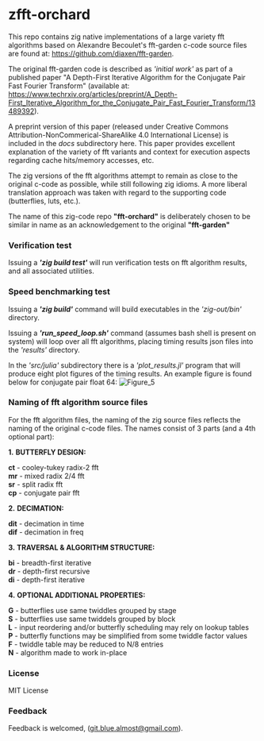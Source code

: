 # zfft-orchard
This repo contains zig native implementations of a large variety fft algorithms based on
Alexandre Becoulet's fft-garden c-code source files are found at: https://github.com/diaxen/fft-garden. 

The original fft-garden code is described as *'initial work'* as part of a published
paper "A Depth-First Iterative Algorithm for the Conjugate Pair Fast Fourier
Transform" (available at: https://www.techrxiv.org/articles/preprint/A_Depth-First_Iterative_Algorithm_for_the_Conjugate_Pair_Fast_Fourier_Transform/13489392).

A preprint version of this paper (released under Creative Commons Attribution-NonCommerical-ShareAlike 4.0 International License) is included in the *docs* subdirectory here.  This paper provides excellent explanation of the variety of fft variants and context for execution aspects regarding cache hits/memory accesses, etc.  

The zig versions of the fft algorithms attempt to remain as close to the original c-code as possible, while still following zig idioms.  A more liberal translation approach was taken with regard to the supporting code (butterflies, luts, etc.).

The name of this zig-code repo **"fft-orchard"** is deliberately chosen to be
similar in name as an acknowledgement to the original **"fft-garden"**

### Verification test
Issuing a ***'zig build test'*** will run verification tests on fft algorithm results, and all associated utilities.  

### Speed benchmarking test
Issuing a ***'zig build'*** command will build executables in the *'zig-out/bin'* directory.  

Issuing a ***'run_speed_loop.sh'*** command (assumes bash shell is present on system) will loop over all fft algorithms, placing timing results json files into the *'results'* directory.  

In the *'src/julia'* subdirectory there is a *'plot_results.jl'* program that will produce eight plot figures of the timing results. An example figure is found below for conjugate pair float 64:
![Figure_5](https://github.com/BlueAlmost/zfft-orchard/assets/100024520/212c5d48-5980-4357-82f0-b3d0042b35e6)

### Naming of fft algorithm source files

For the fft algorithm files, the naming of the zig source files reflects the naming
of the original c-code files.  The names consist of 3 parts (and a 4th optional part):

**1.** **BUTTERFLY DESIGN:**

   **ct**  -  cooley-tukey radix-2 fft  
   **mr**  -  mixed radix 2/4 fft  
   **sr**  -  split radix fft  
   **cp**  -  conjugate pair fft  

**2.** **DECIMATION:**

   **dit**  -  decimation in time  
   **dif**  -  decimation in freq  

**3.** **TRAVERSAL & ALGORITHM STRUCTURE:**

   **bi**  -  breadth-first iterative  
   **dr**  -  depth-first recursive  
   **di**  -  depth-first iterative  

**4.** **OPTIONAL ADDITIONAL PROPERTIES:**

   **G**  -  butterflies use same twiddles grouped by stage  
   **S**  -  butterflies use same twiddels grouped by block  
   **L**  -  input reordering and/or butterfly scheduling may rely on lookup tables  
   **P**  -  butterfly functions may be simplified from some twiddle factor values  
   **F**  -  twiddle table may be reduced to N/8 entries  
   **N**  -  algorithm made to work in-place  

### License
MIT License

### Feedback  

Feedback is welcomed, (git.blue.almost@gmail.com).  
